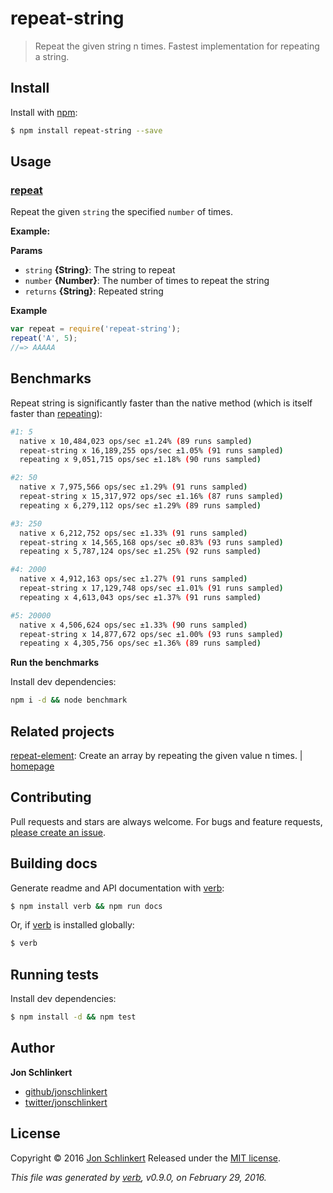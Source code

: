 # repeat-string

> Repeat the given string n times. Fastest implementation for repeating a string.

## Install

Install with [npm](https://www.npmjs.com/):

```bash
$ npm install repeat-string --save
```

## Usage

### [repeat](https://github.com/ericliang12345/my-study/tree/61bcf23525950856ab2027fa9d23e30c458d927a/NodeJs_Express_hello/node_modules/mqtt/node_modules/help-me/node_modules/glob-stream/node_modules/micromatch/node_modules/braces/node_modules/expand-range/node_modules/fill-range/node_modules/repeat-string/index.js#L41)

Repeat the given `string` the specified `number` of times.

**Example:**

**Params**

* `string` **{String}**: The string to repeat
* `number` **{Number}**: The number of times to repeat the string
* `returns` **{String}**: Repeated string

**Example**

```javascript
var repeat = require('repeat-string');
repeat('A', 5);
//=> AAAAA
```

## Benchmarks

Repeat string is significantly faster than the native method \(which is itself faster than [repeating](https://github.com/sindresorhus/repeating)\):

```bash
#1: 5
  native x 10,484,023 ops/sec ±1.24% (89 runs sampled)
  repeat-string x 16,189,255 ops/sec ±1.05% (91 runs sampled)
  repeating x 9,051,715 ops/sec ±1.18% (90 runs sampled)

#2: 50
  native x 7,975,566 ops/sec ±1.29% (91 runs sampled)
  repeat-string x 15,317,972 ops/sec ±1.16% (87 runs sampled)
  repeating x 6,279,112 ops/sec ±1.29% (89 runs sampled)

#3: 250
  native x 6,212,752 ops/sec ±1.33% (91 runs sampled)
  repeat-string x 14,565,168 ops/sec ±0.83% (93 runs sampled)
  repeating x 5,787,124 ops/sec ±1.25% (92 runs sampled)

#4: 2000
  native x 4,912,163 ops/sec ±1.27% (91 runs sampled)
  repeat-string x 17,129,748 ops/sec ±1.01% (91 runs sampled)
  repeating x 4,613,043 ops/sec ±1.37% (91 runs sampled)

#5: 20000
  native x 4,506,624 ops/sec ±1.33% (90 runs sampled)
  repeat-string x 14,877,672 ops/sec ±1.00% (93 runs sampled)
  repeating x 4,305,756 ops/sec ±1.36% (89 runs sampled)
```

**Run the benchmarks**

Install dev dependencies:

```bash
npm i -d && node benchmark
```

## Related projects

[repeat-element](https://www.npmjs.com/package/repeat-element): Create an array by repeating the given value n times. \| [homepage](https://github.com/jonschlinkert/repeat-element)

## Contributing

Pull requests and stars are always welcome. For bugs and feature requests, [please create an issue](https://github.com/jonschlinkert/repeat-string/issues/new).

## Building docs

Generate readme and API documentation with [verb](https://github.com/verbose/verb):

```bash
$ npm install verb && npm run docs
```

Or, if [verb](https://github.com/verbose/verb) is installed globally:

```bash
$ verb
```

## Running tests

Install dev dependencies:

```bash
$ npm install -d && npm test
```

## Author

**Jon Schlinkert**

* [github/jonschlinkert](https://github.com/jonschlinkert)
* [twitter/jonschlinkert](http://twitter.com/jonschlinkert)

## License

Copyright © 2016 [Jon Schlinkert](http://github.com/jonschlinkert) Released under the [MIT license](https://github.com/jonschlinkert/repeat-string/blob/master/LICENSE).

_This file was generated by_ [_verb_](https://github.com/verbose/verb)_, v0.9.0, on February 29, 2016._

